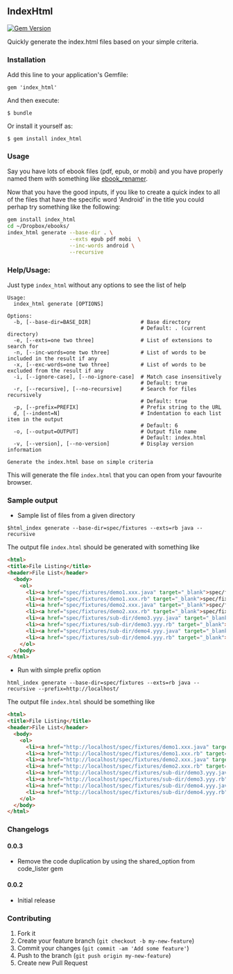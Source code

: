 ## IndexHtml

[![Gem Version](https://badge.fury.io/rb/index_html.svg)](http://badge.fury.io/rb/index_html)

Quickly generate the index.html files based on your simple criteria.

### Installation

Add this line to your application's Gemfile:

    gem 'index_html'

And then execute:

    $ bundle

Or install it yourself as:

    $ gem install index_html

### Usage

Say you have lots of ebook files (pdf, epub, or mobi) and you have properly named them
with something like [ebook_renamer](https://rubygems.org/gems/ebook_renamer).

Now that you have the good inputs, if you like to create a quick index to all of the files
that have the specific word 'Android' in the title you could perhap try something like the following:

```sh
gem install index_html
cd ~/Dropbox/ebooks/
index_html generate --base-dir . \
                    --exts epub pdf mobi  \
                    --inc-words android \
                    --recursive
```

### Help/Usage:

Just type `index_html` without any options to see the list of help

```
Usage:
  index_html generate [OPTIONS]

Options:
  -b, [--base-dir=BASE_DIR]                # Base directory
                                           # Default: . (current directory)
  -e, [--exts=one two three]               # List of extensions to search for
  -n, [--inc-words=one two three]          # List of words to be included in the result if any
  -x, [--exc-words=one two three]          # List of words to be excluded from the result if any
  -i, [--ignore-case], [--no-ignore-case]  # Match case insensitively
                                           # Default: true
  -r, [--recursive], [--no-recursive]      # Search for files recursively
                                           # Default: true
  -p, [--prefix=PREFIX]                    # Prefix string to the URL
  d, [--indent=N]                          # Indentation to each list item in the output
                                           # Default: 6
  -o, [--output=OUTPUT]                    # Output file name
                                           # Default: index.html
  -v, [--version], [--no-version]          # Display version information

Generate the index.html base on simple criteria
```

This will generate the file `index.html` that you can open from your favourite browser.

### Sample output

- Sample list of files from a given directory

```shell
$html_index generate --base-dir=spec/fixtures --exts=rb java --recursive
```
The output file `index.html` should be generated with something like

```html
<html>
<title>File Listing</title>
<header>File List</header>
  <body>
    <ol>
      <li><a href="spec/fixtures/demo1.xxx.java" target="_blank">spec/fixtures/demo1.xxx.java</li>
      <li><a href="spec/fixtures/demo1.xxx.rb" target="_blank">spec/fixtures/demo1.xxx.rb</li>
      <li><a href="spec/fixtures/demo2.xxx.java" target="_blank">spec/fixtures/demo2.xxx.java</li>
      <li><a href="spec/fixtures/demo2.xxx.rb" target="_blank">spec/fixtures/demo2.xxx.rb</li>
      <li><a href="spec/fixtures/sub-dir/demo3.yyy.java" target="_blank">spec/fixtures/sub-dir/demo3.yyy.java</li>
      <li><a href="spec/fixtures/sub-dir/demo3.yyy.rb" target="_blank">spec/fixtures/sub-dir/demo3.yyy.rb</li>
      <li><a href="spec/fixtures/sub-dir/demo4.yyy.java" target="_blank">spec/fixtures/sub-dir/demo4.yyy.java</li>
      <li><a href="spec/fixtures/sub-dir/demo4.yyy.rb" target="_blank">spec/fixtures/sub-dir/demo4.yyy.rb</li>
    </ol>
  </body>
</html>
```
- Run with simple prefix option

```shell
html_index generate --base-dir=spec/fixtures --exts=rb java --recursive --prefix=http://localhost/
```

The output file `index.html` should be something like

```html
<html>
<title>File Listing</title>
<header>File List</header>
  <body>
    <ol>
      <li><a href="http://localhost/spec/fixtures/demo1.xxx.java" target="_blank">spec/fixtures/demo1.xxx.java</li>
      <li><a href="http://localhost/spec/fixtures/demo1.xxx.rb" target="_blank">spec/fixtures/demo1.xxx.rb</li>
      <li><a href="http://localhost/spec/fixtures/demo2.xxx.java" target="_blank">spec/fixtures/demo2.xxx.java</li>
      <li><a href="http://localhost/spec/fixtures/demo2.xxx.rb" target="_blank">spec/fixtures/demo2.xxx.rb</li>
      <li><a href="http://localhost/spec/fixtures/sub-dir/demo3.yyy.java" target="_blank">spec/fixtures/sub-dir/demo3.yyy.java</li>
      <li><a href="http://localhost/spec/fixtures/sub-dir/demo3.yyy.rb" target="_blank">spec/fixtures/sub-dir/demo3.yyy.rb</li>
      <li><a href="http://localhost/spec/fixtures/sub-dir/demo4.yyy.java" target="_blank">spec/fixtures/sub-dir/demo4.yyy.java</li>
      <li><a href="http://localhost/spec/fixtures/sub-dir/demo4.yyy.rb" target="_blank">spec/fixtures/sub-dir/demo4.yyy.rb</li>
    </ol>
  </body>
</html>
```

### Changelogs

#### 0.0.3

- Remove the code duplication by using the shared_option from code_lister gem

#### 0.0.2

- Initial release

### Contributing

1. Fork it
2. Create your feature branch (`git checkout -b my-new-feature`)
3. Commit your changes (`git commit -am 'Add some feature'`)
4. Push to the branch (`git push origin my-new-feature`)
5. Create new Pull Request
